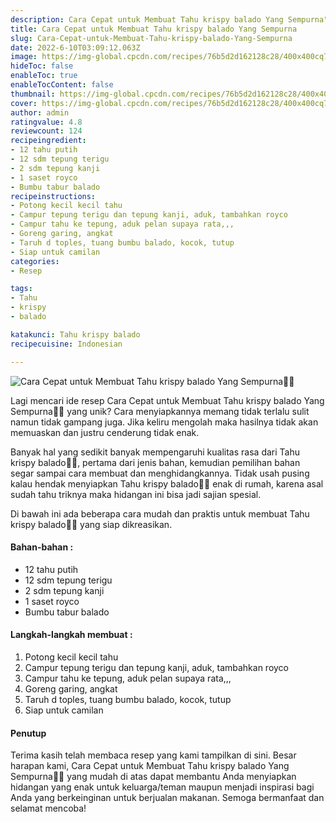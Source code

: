 ```yaml
---
description: Cara Cepat untuk Membuat Tahu krispy balado Yang Sempurna"
title: Cara Cepat untuk Membuat Tahu krispy balado Yang Sempurna
slug: Cara-Cepat-untuk-Membuat-Tahu-krispy-balado-Yang-Sempurna
date: 2022-6-10T03:09:12.063Z
image: https://img-global.cpcdn.com/recipes/76b5d2d162128c28/400x400cq70/photo.jpg
hideToc: false
enableToc: true
enableTocContent: false
thumbnail: https://img-global.cpcdn.com/recipes/76b5d2d162128c28/400x400cq70/photo.jpg
cover: https://img-global.cpcdn.com/recipes/76b5d2d162128c28/400x400cq70/photo.jpg
author: admin
ratingvalue: 4.8
reviewcount: 124
recipeingredient:
- 12 tahu putih
- 12 sdm tepung terigu
- 2 sdm tepung kanji
- 1 saset royco
- Bumbu tabur balado
recipeinstructions:
- Potong kecil kecil tahu
- Campur tepung terigu dan tepung kanji, aduk, tambahkan royco
- Campur tahu ke tepung, aduk pelan supaya rata,,,
- Goreng garing, angkat
- Taruh d toples, tuang bumbu balado, kocok, tutup
- Siap untuk camilan
categories:
- Resep

tags:
- Tahu
- krispy
- balado

katakunci: Tahu krispy balado
recipecuisine: Indonesian

---
```


![Cara Cepat untuk Membuat Tahu krispy balado Yang Sempurna👩‍🍳](https://img-global.cpcdn.com/recipes/76b5d2d162128c28/400x400cq70/photo.jpg)

Lagi mencari ide resep Cara Cepat untuk Membuat Tahu krispy balado Yang Sempurna👩‍🍳 yang unik? Cara menyiapkannya memang tidak terlalu sulit namun tidak gampang juga. Jika keliru mengolah maka hasilnya tidak akan memuaskan dan justru cenderung tidak enak.

Banyak hal yang sedikit banyak mempengaruhi kualitas rasa dari Tahu krispy balado👩‍🍳, pertama dari jenis bahan, kemudian pemilihan bahan segar sampai cara membuat dan menghidangkannya. Tidak usah pusing kalau hendak menyiapkan Tahu krispy balado👩‍🍳 enak di rumah, karena asal sudah tahu triknya maka hidangan ini bisa jadi sajian spesial.

Di bawah ini ada beberapa cara mudah dan praktis untuk membuat Tahu krispy balado👩‍🍳 yang siap dikreasikan.

<!--inarticleads1-->

#### Bahan-bahan :

- 12 tahu putih
- 12 sdm tepung terigu
- 2 sdm tepung kanji
- 1 saset royco
- Bumbu tabur balado

<!--inarticleads2-->

#### Langkah-langkah membuat :

1. Potong kecil kecil tahu
1. Campur tepung terigu dan tepung kanji, aduk, tambahkan royco
1. Campur tahu ke tepung, aduk pelan supaya rata,,,
1. Goreng garing, angkat
1. Taruh d toples, tuang bumbu balado, kocok, tutup
1. Siap untuk camilan

#### Penutup

Terima kasih telah membaca resep yang kami tampilkan di sini. Besar harapan kami, Cara Cepat untuk Membuat Tahu krispy balado Yang Sempurna👩‍🍳 yang mudah di atas dapat membantu Anda menyiapkan hidangan yang enak untuk keluarga/teman maupun menjadi inspirasi bagi Anda yang berkeinginan untuk berjualan makanan. Semoga bermanfaat dan selamat mencoba!